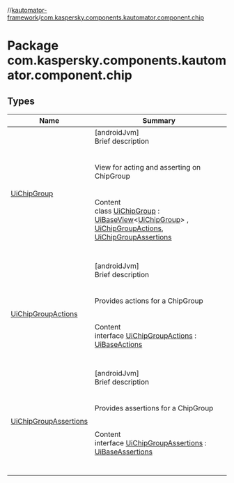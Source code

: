 //[kautomator-framework](../index.md)/[com.kaspersky.components.kautomator.component.chip](index.md)



# Package com.kaspersky.components.kautomator.component.chip  


## Types  
  
|  Name|  Summary| 
|---|---|
| [UiChipGroup](-ui-chip-group/index.md)| [androidJvm]  <br>Brief description  <br><br><br>View for acting and asserting on ChipGroup<br><br>  <br>Content  <br>class [UiChipGroup](-ui-chip-group/index.md) : [UiBaseView](../com.kaspersky.components.kautomator.component.common.views/-ui-base-view/index.md)<[UiChipGroup](-ui-chip-group/index.md)> , [UiChipGroupActions](-ui-chip-group-actions/index.md), [UiChipGroupAssertions](-ui-chip-group-assertions/index.md)  <br><br><br>
| [UiChipGroupActions](-ui-chip-group-actions/index.md)| [androidJvm]  <br>Brief description  <br><br><br>Provides actions for a ChipGroup<br><br>  <br>Content  <br>interface [UiChipGroupActions](-ui-chip-group-actions/index.md) : [UiBaseActions](../com.kaspersky.components.kautomator.component.common.actions/-ui-base-actions/index.md)  <br><br><br>
| [UiChipGroupAssertions](-ui-chip-group-assertions/index.md)| [androidJvm]  <br>Brief description  <br><br><br>Provides assertions for a ChipGroup<br><br>  <br>Content  <br>interface [UiChipGroupAssertions](-ui-chip-group-assertions/index.md) : [UiBaseAssertions](../com.kaspersky.components.kautomator.component.common.assertions/-ui-base-assertions/index.md)  <br><br><br>

